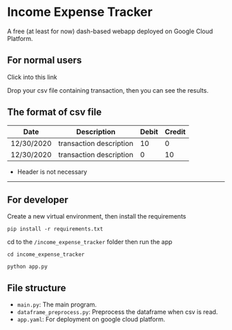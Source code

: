 # Income Expense Tracker
A free (at least for now) dash-based webapp deployed on Google Cloud Platform.

## For normal users
Click into this link



Drop your csv file containing transaction, then you can see the results.

## The format of csv file
| Date  | Description             | Debit | Credit |
|-|-|-|-|
|12/30/2020 | transaction description | 10 | 0 |
|12/30/2020 | transaction description | 0 | 10 |

- Header is not necessary

---

## For developer
Create a new virtual environment, then install the requirements

`pip install -r requirements.txt`

cd to the `/income_expense_tracker` folder then run the app

`cd income_expense_tracker`

`python app.py`


## File structure
- `main.py`: The main program.
- `dataframe_preprocess.py`: Preprocess the dataframe when csv is read. 
- `app.yaml`: For deployment on google cloud platform.
